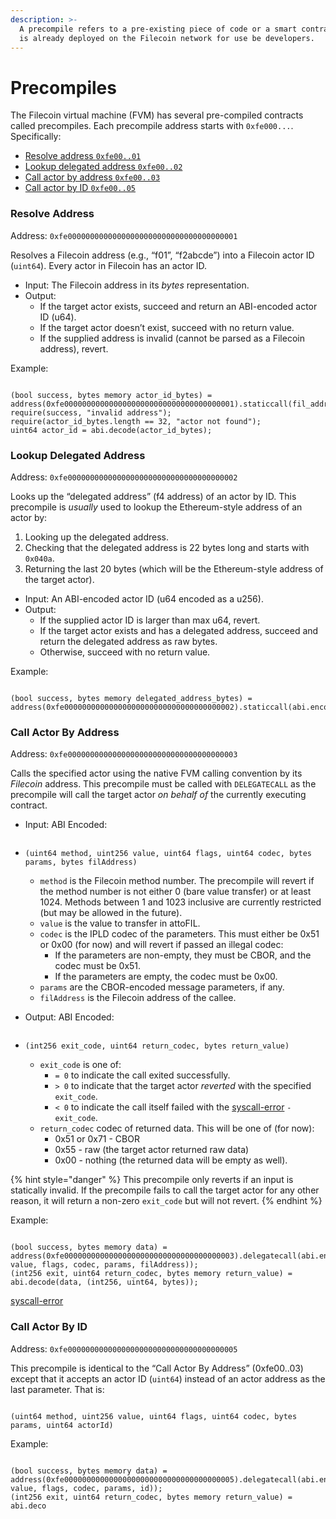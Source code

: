```yaml
---
description: >-
  A precompile refers to a pre-existing piece of code or a smart contract that
  is already deployed on the Filecoin network for use be developers.
---
```


# Precompiles

The Filecoin virtual machine (FVM) has several pre-compiled contracts called precompiles. Each precompile address starts with `0xfe000...`. Specifically:

* [Resolve address `0xfe00..01`](https://docs.filecoin.io/smart-contracts/filecoin-evm-runtime/precompiles/#resolve-address)
* [Lookup delegated address `0xfe00..02`](https://docs.filecoin.io/smart-contracts/filecoin-evm-runtime/precompiles/#lookup-delegated-address)
* [Call actor by address `0xfe00..03`](https://docs.filecoin.io/smart-contracts/filecoin-evm-runtime/precompiles/#call-actor-by-address)
* [Call actor by ID `0xfe00..05`](https://docs.filecoin.io/smart-contracts/filecoin-evm-runtime/precompiles/#call-actor-by-id)

### Resolve Address

Address: `0xfe00000000000000000000000000000000000001`

Resolves a Filecoin address (e.g., “f01”, “f2abcde”) into a Filecoin actor ID (`uint64`). Every actor in Filecoin has an actor ID.

* Input: The Filecoin address in its _bytes_ representation.
* Output:
  * If the target actor exists, succeed and return an ABI-encoded actor ID (u64).
  * If the target actor doesn’t exist, succeed with no return value.
  * If the supplied address is invalid (cannot be parsed as a Filecoin address), revert.

Example:

```
```

```solidity
(bool success, bytes memory actor_id_bytes) = address(0xfe00000000000000000000000000000000000001).staticcall(fil_address_bytes);
require(success, "invalid address");
require(actor_id_bytes.length == 32, "actor not found");
uint64 actor_id = abi.decode(actor_id_bytes);
```

### Lookup Delegated Address

Address: `0xfe00000000000000000000000000000000000002`

Looks up the “delegated address” (f4 address) of an actor by ID. This precompile is _usually_ used to lookup the Ethereum-style address of an actor by:

1. Looking up the delegated address.
2. Checking that the delegated address is 22 bytes long and starts with `0x040a`.
3. Returning the last 20 bytes (which will be the Ethereum-style address of the target actor).

* Input: An ABI-encoded actor ID (u64 encoded as a u256).
* Output:
  * If the supplied actor ID is larger than max u64, revert.
  * If the target actor exists and has a delegated address, succeed and return the delegated address as raw bytes.
  * Otherwise, succeed with no return value.

Example:

```
```

```solidity
(bool success, bytes memory delegated_address_bytes) = address(0xfe00000000000000000000000000000000000002).staticcall(abi.encode(uint256(actor_id)));
```

### Call Actor By Address

Address: `0xfe00000000000000000000000000000000000003`

Calls the specified actor using the native FVM calling convention by its _Filecoin_ address. This precompile must be called with `DELEGATECALL` as the precompile will call the target actor _on behalf of_ the currently executing contract.

*   Input: ABI Encoded:

    ```
    ```
* ```solidity
  (uint64 method, uint256 value, uint64 flags, uint64 codec, bytes params, bytes filAddress)
  ```
  * `method` is the Filecoin method number. The precompile will revert if the method number is not either 0 (bare value transfer) or at least 1024. Methods between 1 and 1023 inclusive are currently restricted (but may be allowed in the future).
  * `value` is the value to transfer in attoFIL.
  * `codec` is the IPLD codec of the parameters. This must either be 0x51 or 0x00 (for now) and will revert if passed an illegal codec:
    * If the parameters are non-empty, they must be CBOR, and the codec must be 0x51.
    * If the parameters are empty, the codec must be 0x00.
  * `params` are the CBOR-encoded message parameters, if any.
  * `filAddress` is the Filecoin address of the callee.
*   Output: ABI Encoded:

    ```
    ```
* ```solidity
  (int256 exit_code, uint64 return_codec, bytes return_value)
  ```
  * `exit_code` is one of:
    * `= 0` to indicate the call exited successfully.
    * `> 0` to indicate that the target actor _reverted_ with the specified `exit_code`.
    * `< 0` to indicate the call itself failed with the [syscall-error](https://docs.rs/fvm\_sdk/0.6.1/fvm\_sdk/sys/enum.ErrorNumber.html) `-exit_code`.
  * `return_codec` codec of returned data. This will be one of (for now):
    * 0x51 or 0x71 - CBOR
    * 0x55 - raw (the target actor returned raw data)
    * 0x00 - nothing (the returned data will be empty as well).

{% hint style="danger" %}
This precompile only reverts if an input is statically invalid. If the precompile fails to call the target actor for any other reason, it will return a non-zero `exit_code` but will not revert.
{% endhint %}

Example:

```
```

```solidity
(bool success, bytes memory data) = address(0xfe00000000000000000000000000000000000003).delegatecall(abi.encode(method, value, flags, codec, params, filAddress));
(int256 exit, uint64 return_codec, bytes memory return_value) = abi.decode(data, (int256, uint64, bytes));
```

[syscall-error](https://docs.rs/fvm\_sdk/0.6.1/fvm\_sdk/sys/enum.ErrorNumber.html)

### Call Actor By ID

Address: `0xfe00000000000000000000000000000000000005`

This precompile is identical to the “Call Actor By Address” (0xfe00..03) except that it accepts an actor ID (`uint64`) instead of an actor address as the last parameter. That is:

```
```

```solidity
(uint64 method, uint256 value, uint64 flags, uint64 codec, bytes params, uint64 actorId)
```

Example:

```
```

```solidity
(bool success, bytes memory data) = address(0xfe00000000000000000000000000000000000005).delegatecall(abi.encode(method, value, flags, codec, params, id));
(int256 exit, uint64 return_codec, bytes memory return_value) = abi.deco
```
